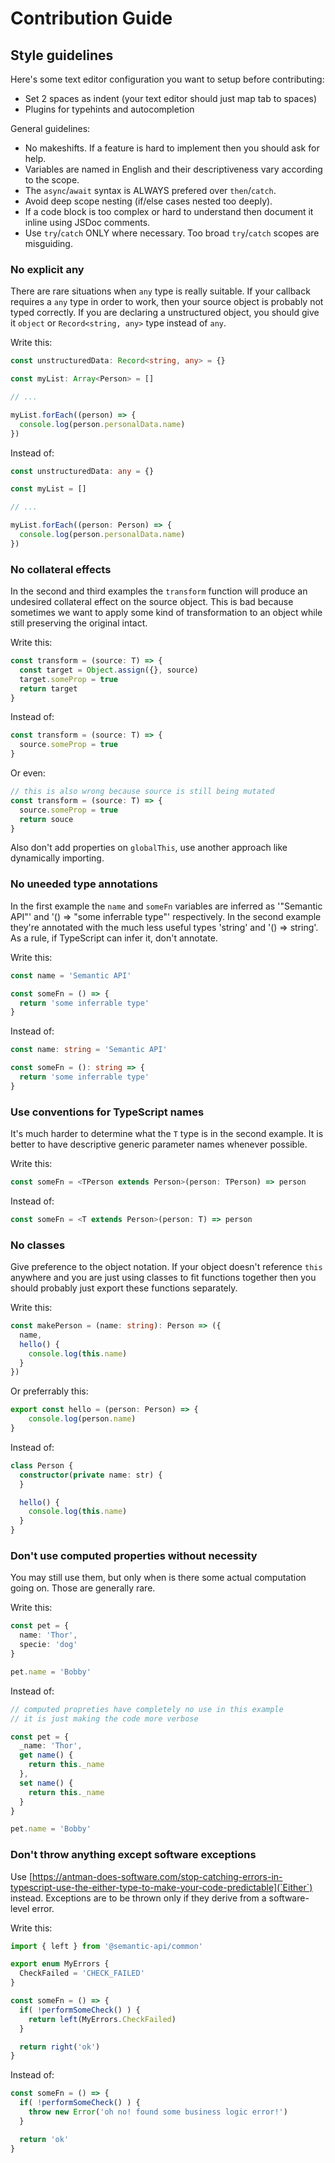 # Contribution Guide

## Style guidelines

Here's some text editor configuration you want to setup before contributing:

- Set 2 spaces as indent (your text editor should just map tab to spaces)
- Plugins for typehints and autocompletion

General guidelines:

- No makeshifts. If a feature is hard to implement then you should ask for help.
- Variables are named in English and their descriptiveness vary according to the scope.
- The `async`/`await` syntax is ALWAYS prefered over `then`/`catch`.
- Avoid deep scope nesting (if/else cases nested too deeply).
- If a code block is too complex or hard to understand then document it inline using JSDoc comments.
- Use `try`/`catch` ONLY where necessary. Too broad `try`/`catch` scopes are misguiding.


### No explicit any

There are rare situations when `any` type is really suitable. If your callback requires a `any` type in order to work, then your source object is probably not typed correctly. If you are declaring a unstructured object, you should give it `object` or `Record<string, any>` type instead of `any`.

Write this:

```typescript
const unstructuredData: Record<string, any> = {}

const myList: Array<Person> = []

// ...

myList.forEach((person) => {
  console.log(person.personalData.name)
})
```

Instead of:

```typescript
const unstructuredData: any = {}

const myList = []

// ...

myList.forEach((person: Person) => {
  console.log(person.personalData.name)
})
```


### No collateral effects

In the second and third examples the `transform` function will produce an undesired collateral effect on the source object. This is bad because sometimes we want to apply some kind of transformation to an object while still preserving the original intact.

Write this:

```typescript
const transform = (source: T) => {
  const target = Object.assign({}, source)
  target.someProp = true
  return target
}
```

Instead of:

```typescript
const transform = (source: T) => {
  source.someProp = true
}
```

Or even:

```typescript
// this is also wrong because source is still being mutated
const transform = (source: T) => {
  source.someProp = true
  return souce
}
```

Also don't add properties on `globalThis`, use another approach like dynamically importing.


### No uneeded type annotations

In the first example the `name` and `someFn` variables are inferred as '"Semantic API"' and '() => "some inferrable type"' respectively. In the second example they're annotated with the much less useful types 'string' and '() => string'. As a rule, if TypeScript can infer it, don't annotate.

Write this:

```typescript
const name = 'Semantic API'

const someFn = () => {
  return 'some inferrable type'
}
```

Instead of:

```typescript
const name: string = 'Semantic API'

const someFn = (): string => {
  return 'some inferrable type'
}
```


### Use conventions for TypeScript names

It's much harder to determine what the `T` type is in the second example. It is better to have descriptive generic parameter names whenever possible.

Write this:

```typescript
const someFn = <TPerson extends Person>(person: TPerson) => person
```

Instead of:

```typescript
const someFn = <T extends Person>(person: T) => person
```


### No classes

Give preference to the object notation. If your object doesn't reference `this` anywhere and you are just using classes to fit functions together then you should probably just export these functions separately.

Write this:

```typescript
const makePerson = (name: string): Person => ({
  name,
  hello() {
    console.log(this.name)
  }
})
```

Or preferrably this:

```typescript
export const hello = (person: Person) => {
    console.log(person.name)
}
```

Instead of:

```typescript
class Person {
  constructor(private name: str) {
  }

  hello() {
    console.log(this.name)
  }
}
```

### Don't use computed properties without necessity

You may still use them, but only when is there some actual computation going on.
Those are generally rare.

Write this:

```typescript
const pet = {
  name: 'Thor',
  specie: 'dog'
}

pet.name = 'Bobby'
```

Instead of:

```typescript
// computed propreties have completely no use in this example
// it is just making the code more verbose

const pet = {
  _name: 'Thor',
  get name() {
    return this._name
  },
  set name() {
    return this._name
  }
}

pet.name = 'Bobby'
```


### Don't throw anything except software exceptions

Use [https://antman-does-software.com/stop-catching-errors-in-typescript-use-the-either-type-to-make-your-code-predictable](`Either`) instead. Exceptions are to be thrown only if they derive from a software-level error.

Write this:

```typescript
import { left } from '@semantic-api/common'

export enum MyErrors {
  CheckFailed = 'CHECK_FAILED'
}

const someFn = () => {
  if( !performSomeCheck() ) {
    return left(MyErrors.CheckFailed)
  }

  return right('ok')
}
```

Instead of:

```typescript
const someFn = () => {
  if( !performSomeCheck() ) {
    throw new Error('oh no! found some business logic error!')
  }

  return 'ok'
}
```
